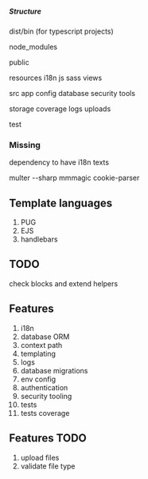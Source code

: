 ##### Structure

dist/bin (for typescript projects)

node_modules

public

resources
    i18n
    js
    sass
    views

src
    app
    config
    database
    security
    tools

storage
    coverage
    logs
    uploads

test

### Missing

dependency to have i18n texts

multer
--sharp
mmmagic
cookie-parser

## Template languages

1. PUG
2. EJS
3. handlebars

## TODO

check blocks and extend helpers


## Features

1. i18n
1. database ORM
1. context path
1. templating
1. logs
1. database migrations
1. env config
1. authentication
1. security tooling
1. tests
1. tests coverage

## Features TODO

1. upload files
1. validate file type
